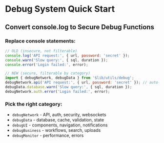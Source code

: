 # Debug System Quick Start

## Convert console.log to Secure Debug Functions

### Replace console statements:
```javascript
// OLD (insecure, not filterable)
console.log('API request:', { url, password: 'secret' });
console.warn('Slow query:', { sql, duration });
console.error('Login failed:', error);

// NEW (secure, filterable by category)
import { debugNetwork, debugData } from '$lib/utils/debug';
debugNetwork.api('API request:', { url, password: 'secret' }); // auto-redacted
debugData.database.warn('Slow query:', { sql, duration });
debugNetwork.auth.error('Login failed:', error);
```

### Pick the right category:
- `debugNetwork` - API, auth, security, websockets
- `debugData` - database, cache, validation, state  
- `debugUI` - components, navigation, notifications
- `debugBusiness` - workflows, search, uploads
- `debugMonitor` - performance, errors